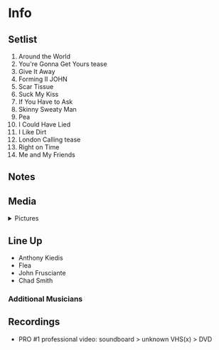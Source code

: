 # Info

## Setlist

1. Around the World
2. You're Gonna Get Yours tease
3. Give It Away
4. Forming II JOHN
5. Scar Tissue
6. Suck My Kiss
7. If You Have to Ask
8. Skinny Sweaty Man
9. Pea
10. I Could Have Lied
11. I Like Dirt
12. London Calling tease
13. Right on Time
14. Me and My Friends

## Notes

## Media 

<details>
  <summary>Pictures</summary>
  <!--<img alt="Setlist" title="Setlist" src="_.jpg" height="200" />
  <img alt="Clipping" title="Clipping" src="_.jpg" height="200" />
  <img alt="Flyer" title="Flyer" src="_.jpg" height="200" />-->
</details>

## Line Up

* Anthony Kiedis
* Flea
* John Frusciante
* Chad Smith

### Additional Musicians

## Recordings

* PRO #1 professional video: soundboard > unknown VHS(x) > DVD
